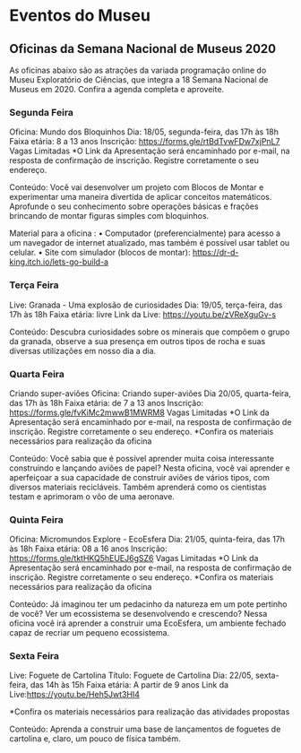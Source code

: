 # Eventos do Museu

## Oficinas da Semana Nacional de Museus 2020
As oficinas abaixo são as atrações da variada programação online do Museu Exploratório de Ciências, que integra a 18 Semana Nacional de Museus em 2020. Confira a agenda completa e aproveite.

### Segunda Feira

Oficina: Mundo dos Bloquinhos
Dia: 18/05, segunda-feira, das 17h às 18h
Faixa etária: 8 a 13 anos
Inscrição: https://forms.gle/rtBdTvwFDw7xjPnL7
Vagas Limitadas
*O Link da Apresentação será encaminhado por e-mail, na resposta de confirmação de inscrição. Registre corretamente o seu endereço.

Conteúdo:
Você vai desenvolver um projeto com Blocos de Montar e experimentar uma maneira divertida de aplicar conceitos matemáticos.
Aprofunde o seu conhecimento sobre operações básicas e frações brincando de montar figuras simples com bloquinhos.


Material para a oficina :
• Computador (preferencialmente) para acesso a um navegador de internet atualizado, mas também é possível usar tablet ou celular.
• Site com simulador (blocos de montar): https://dr-d-king.itch.io/lets-go-build-a



### Terça Feira

Live: Granada - Uma explosão de curiosidades
Dia: 19/05, terça-feira, das 17h às 18h
Faixa etária: livre
Link da Live: https://youtu.be/zVReXguGv-s


Conteúdo:
Descubra curiosidades sobre os minerais que compõem o grupo da granada, observe a sua presença em outros tipos de rocha e suas diversas utilizações em nosso dia a dia.


### Quarta Feira

Criando super-aviões
Oficina: Criando super-aviões
Dia 20/05, quarta-feira, das 17h às 18h
Faixa etária: de 7 a 13 anos
Inscrição: https://forms.gle/fvKiMc2mwwB1MWRM8
Vagas Limitadas
*O Link da Apresentação será encaminhado por e-mail, na resposta de confirmação de inscrição. Registre corretamente o seu endereço.
*Confira os materiais necessários para realização da oficina

Conteúdo:
Você sabia que é possível aprender muita coisa interessante construindo e lançando aviões de papel?
Nesta oficina, você vai aprender e aperfeiçoar a sua capacidade de construir aviões de vários tipos, com diversos materiais recicláveis. Também aprenderá como os cientistas testam e aprimoram o vôo de uma aeronave.


### Quinta Feira

Oficina: Micromundos Explore - EcoEsfera
Dia: 21/05, quinta-feira, das 17h às 18h
Faixa etária: 08 a 16 anos
Inscrição: https://forms.gle/tktHKQ5hEUEJ6gSZ6
Vagas Limitadas
*O Link da Apresentação será encaminhado por e-mail, na resposta de confirmação de inscrição. Registre corretamente o seu endereço.
*Confira os materiais necessários para realização da oficina

Conteúdo:
Já imaginou ter um pedacinho da natureza em um pote pertinho de você? Ver um ecossistema se desenvolvendo e crescendo? Nessa oficina você irá aprender a construir uma EcoEsfera, um ambiente fechado capaz de recriar um pequeno ecossistema.


### Sexta Feira

Live: Foguete de Cartolina
Título: Foguete de Cartolina
Dia: 22/05, sexta-feira, das 14h às 15h
Faixa etária: A partir de 9 anos
Link da Live:https://youtu.be/Heh5Jwt3HI4

*Confira os materiais necessários para realização das atividades propostas

Conteúdo:
Aprenda a construir uma base de lançamentos de foguetes de cartolina e, claro, um pouco de física também.











